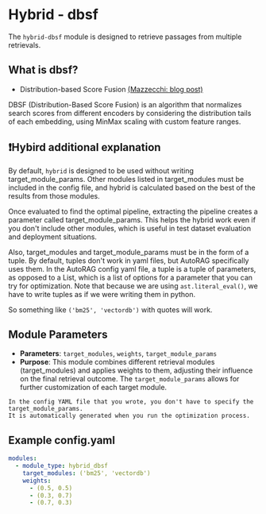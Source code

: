 # Hybrid - dbsf

The `hybrid-dbsf` module is designed to retrieve passages from multiple retrievals.

## What is dbsf?

- Distribution-based Score
  Fusion [(Mazzecchi: blog post)](https://medium.com/plain-simple-software/distribution-based-score-fusion-dbsf-a-new-approach-to-vector-search-ranking-f87c37488b18)

DBSF (Distribution-Based Score Fusion) is an algorithm that normalizes search scores from different encoders by
considering the distribution tails of each embedding, using MinMax scaling with custom feature ranges.

## ❗️Hybird additional explanation

By default, `hybrid` is designed to be used without writing target_module_params. Other modules listed in target_modules
must be included in the config file, and hybrid is calculated based on the best of the results from those modules.

Once evaluated to find the optimal pipeline, extracting the pipeline creates a parameter called target_module_params.
This helps the hybrid work even if you don't include other modules, which is useful in test dataset evaluation and
deployment situations.

Also, target_modules and target_module_params must be in the form of a tuple. By default, tuples don't work in yaml
files, but AutoRAG specifically uses them. In the AutoRAG config yaml file, a tuple is a tuple of parameters, as opposed
to a List, which is a list of options for a parameter that you can try for optimization. Note that because we are
using `ast.literal_eval()`, we have to write tuples as if we were writing them in python.

So something like `('bm25', 'vectordb')` with quotes will work.

## **Module Parameters**

- **Parameters**: `target_modules`, `weights`, `target_module_params`
- **Purpose**: This module combines different retrieval modules (target_modules) and applies weights to them, adjusting
  their influence on the final retrieval outcome. The `target_module_params` allows for further customization of each
  target module.

```{attention}
In the config YAML file that you wrote, you don't have to specify the target_module_params. 
It is automatically generated when you run the optimization process.
```

## **Example config.yaml**

```yaml
modules:
  - module_type: hybrid_dbsf
    target_modules: ('bm25', 'vectordb')
    weights:
      - (0.5, 0.5)
      - (0.3, 0.7)
      - (0.7, 0.3)
```
